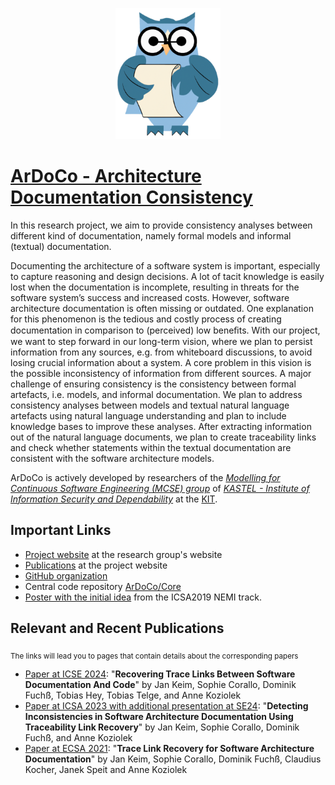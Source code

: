 <p align="center"> 
	<img alt="ArDoCo" src="logo.png" height="210"/>
</p>

# [ArDoCo - Architecture Documentation Consistency](https://github.com/ArDoCo)
In this research project, we aim to provide consistency analyses between different kind of documentation, namely formal models and informal (textual) documentation.

Documenting the architecture of a software system is important, especially to capture reasoning and design decisions. A lot of tacit knowledge is easily lost when the documentation is incomplete, resulting in threats for the software system’s success and increased costs. However, software architecture documentation is often missing or outdated. One explanation for this phenomenon is the tedious and costly process of creating documentation in comparison to (perceived) low beneﬁts. With our project, we want to step forward in our long-term vision, where we plan to persist information from any sources, e.g. from whiteboard discussions, to avoid losing crucial information about a system. A core problem in this vision is the possible inconsistency of information from different sources. A major challenge of ensuring consistency is the consistency between formal artefacts, i.e. models, and informal documentation. We plan to address consistency analyses between models and textual natural language artefacts using natural language understanding and plan to include knowledge bases to improve these analyses. After extracting information out of the natural language documents, we plan to create traceability links and check whether statements within the textual documentation are consistent with the software architecture models.

ArDoCo is actively developed by researchers of the _[Modelling for Continuous Software Engineering (MCSE) group](https://mcse.kastel.kit.edu)_ of _[KASTEL - Institute of Information Security and Dependability](https://kastel.kit.edu)_ at the [KIT](https://www.kit.edu).

## Important Links
- [Project website](https://mcse.kastel.kit.edu/Projects_ArDoCo.php) at the research group's website
- [Publications](https://mcse.kastel.kit.edu/Projects_ArDoCo.php?tab=%5B577%5D#tabpanel-577) at the project website
- [GitHub organization](https://github.com/ArDoCo)
- Central code repository [ArDoCo/Core](https://github.com/ArDoCo/Core)
- [Poster with the initial idea](./InitialPoster.md) from the ICSA2019 NEMI track.

## Relevant and Recent Publications
<sub> The links will lead you to pages that contain details about the corresponding papers </sub>
- [Paper at ICSE 2024](./c/icse24): "**Recovering Trace Links Between Software Documentation And Code**" by Jan Keim, Sophie Corallo, Dominik Fuchß, Tobias Hey, Tobias Telge, and Anne Koziolek
- [Paper at ICSA 2023 with additional presentation at SE24](./c/icsa23): "**Detecting Inconsistencies in Software Architecture Documentation Using Traceability Link Recovery**" by Jan Keim, Sophie Corallo, Dominik Fuchß, and Anne Koziolek
- [Paper at ECSA 2021](./c/ecsa21): "**Trace Link Recovery for Software Architecture Documentation**" by Jan Keim, Sophie Corallo, Dominik Fuchß, Claudius Kocher, Janek Speit and Anne Koziolek

